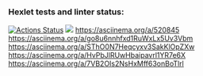 ### Hexlet tests and linter status:
[![Actions Status](https://github.com/Alexandr-Kuzmin13/java-project-61/workflows/hexlet-check/badge.svg)](https://github.com/Alexandr-Kuzmin13/java-project-61/actions)
<a href="https://codeclimate.com/github/Alexandr-Kuzmin13/java-project-61/maintainability"><img src="https://api.codeclimate.com/v1/badges/a01617a0d1c55947f7aa/maintainability" /></a>
https://asciinema.org/a/520845
https://asciinema.org/a/go8u6nnhfxd1RuWxLx5Uv3Vbm
https://asciinema.org/a/SThO0N7Heqcyxv3SakKlOpZXw
https://asciinema.org/a/HvPbJlRUwHbaipavrl1YR7e6X
https://asciinema.org/a/7VB2OIs2NsHxMff63onBoTlrl
